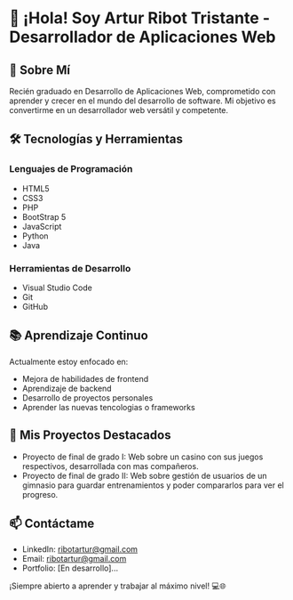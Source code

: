 # 👋 ¡Hola! Soy Artur Ribot Tristante - Desarrollador de Aplicaciones Web

## 🚀 Sobre Mí
Recién graduado en Desarrollo de Aplicaciones Web, comprometido con aprender y crecer en el mundo del desarrollo de software. Mi objetivo es convertirme en un desarrollador web versátil y competente.

## 🛠️ Tecnologías y Herramientas
### Lenguajes de Programación
- HTML5
- CSS3
- PHP
- BootStrap 5 
- JavaScript
- Python
- Java

### Herramientas de Desarrollo
- Visual Studio Code
- Git
- GitHub

## 📚 Aprendizaje Continuo
Actualmente estoy enfocado en:
- Mejora de habilidades de frontend
- Aprendizaje de backend
- Desarrollo de proyectos personales
- Aprender las nuevas tencologias o frameworks

## 🌟 Mis Proyectos Destacados
- Proyecto de final de grado I: Web sobre un casino con sus juegos respectivos, desarrollada con mas compañeros.
- Proyecto de final de grado II: Web sobre gestión de usuarios de un gimnasio para guardar entrenamientos y poder compararlos para ver el progreso. 

## 📫 Contáctame
- LinkedIn: ribotartur@gmail.com
- Email: ribotartur@gmail.com
- Portfolio: [En desarrollo]...

¡Siempre abierto a aprender y trabajar al máximo nivel! 💻🌐
